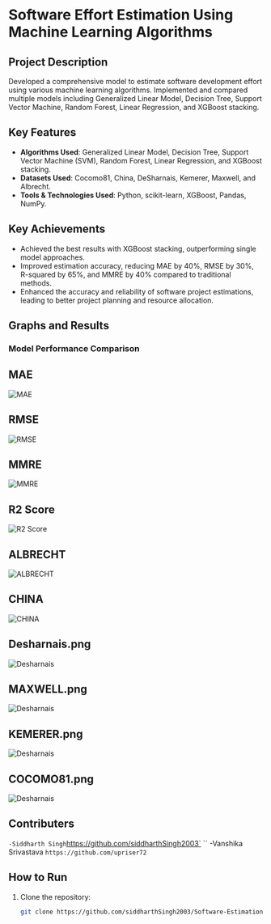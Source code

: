 # Software Effort Estimation Using Machine Learning Algorithms

## Project Description

Developed a comprehensive model to estimate software development effort using various machine learning algorithms. Implemented and compared multiple models including Generalized Linear Model, Decision Tree, Support Vector Machine, Random Forest, Linear Regression, and XGBoost stacking.

## Key Features

- **Algorithms Used**: Generalized Linear Model, Decision Tree, Support Vector Machine (SVM), Random Forest, Linear Regression, and XGBoost stacking.
- **Datasets Used**: Cocomo81, China, DeSharnais, Kemerer, Maxwell, and Albrecht.
- **Tools & Technologies Used**: Python, scikit-learn, XGBoost, Pandas, NumPy.

## Key Achievements

- Achieved the best results with XGBoost stacking, outperforming single model approaches.
- Improved estimation accuracy, reducing MAE by 40%, RMSE by 30%, R-squared by 65%, and MMRE by 40% compared to traditional methods.
- Enhanced the accuracy and reliability of software project estimations, leading to better project planning and resource allocation.


## Graphs and Results

### Model Performance Comparison
## MAE
![MAE](images/MAE.png)
## RMSE
![RMSE](images/RMSE.png)
## MMRE
![MMRE](images/MMRE.png)
## R2 Score
![R2 Score](images/R2score.png)

## ALBRECHT
![ALBRECHT](images/ALBRECHT.png)
## CHINA
![CHINA](images/CHINA.png)
## Desharnais.png
![Desharnais](images/Desharnais.png)
## MAXWELL.png
![Desharnais](images/MAXWELL.png)
## KEMERER.png
![Desharnais](images/KEMERER.png)
## COCOMO81.png
![Desharnais](images/COCOMO81.png)


## Contributers
`
-Siddharth Singh `https://github.com/siddharthSingh2003`
``
-Vanshika Srivastava `https://github.com/upriser72`
## How to Run

1. Clone the repository:
   ```bash
   git clone https://github.com/siddharthSingh2003/Software-Estimation-using-AI.git
